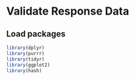 Validate Response Data
======================

Load packages
-------------

``` r
library(dplyr)
library(purrr)
library(tidyr)
library(ggplot2)
library(hash)
```
